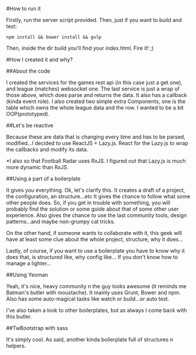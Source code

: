#How to run it

Firstly, run the server script provided.
Then, just if you want to build and test:
```
npm install && bower install && gulp 
```
Then, inside the dir build you'll find your index.html. Fire it! ;)


#How I created it and why?

##About the code

I created the services for the games rest api (in this case just a get one), and league (matches) websocket one.
The last service is just a wrap of those above, which does parse and returns the data. It also has a callback (kinda event role).
I also created two simple extra Components, one is the table which owns the whole league data and the row. 
I wanted to be a bit OOP(prototyped).

##Let's be reactive

Because these are data that is changing every time and has to be parsed, modified...I decided to use ReactJS + Lazy.js.
React for the 
Lazy.js to wrap the callbacks and modify its data.

\*I also so that Football Radar uses RxJS. I figured out that Lazy.js is much more dynamic than RxJS.

##Using a part of a boilerplate

It gives you everything. Ok, let's clarify this. It creates a draft of a project, the configuration, an structure...etc It gives the chance to follow what some other people does. So, if you get in trouble with something, you will probably find the solution or some guide about that of some other user experience. Also gives the chance to use the last community tools, design patterns...and maybe non-grumpy cat tricks.

On the other hand, if someone wants to collaborate with it, this geek will have at least some clue about the whole project, structure, why it does...

Lastly, of course, if you want to use a boilerplate you have to know why it does that, is structured like, why config like...
If you don't know how to manage a lighter...

##Using Yeoman

Yeah, it's nice, heavy community n the guy looks awesome (it reminds me Batman's butler with moustache). It mainly uses Grunt, Bower and npm. Also has some auto-magical tasks like watch or build...or auto test.

I've also taken a look to other boilerplates, but as always I come back with this butler.

##TwBootstrap with sass

It's simply cool. As said, another kinda boilerplate full of structures n helpers.
